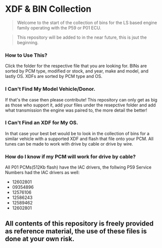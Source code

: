 # XDF & BIN Collection
  > Welcome to the start of the collection of bins for the LS based engine family operating with the P59 or P01 ECU.
  
  > This repository will be added to in the near future, this is jsut the beginning. 
  ### How to Use This?
   Click the folder for the respective file that you are looking for. BINs are sorted by PCM type, modified or stock, and year, make and model, and lastly OS. XDFs are sorted by PCM type and OS.
  ### I Can't Find My Model Vehicle/Donor.
   If that's the case then please contribute! This repository can only get as big as those who support it, add your files under the resepctive folder and add what transmission the engine was paired to, the more detail the better!
  ### I Can't Find an XDF for My OS.
   In that case your best bet would be to look in the collection of bins for a similar vehicle with a supported XDF and flash that file onto your PCM. All tunes can be made to work with drive by cable or drive by wire.
  ### How do I know if my PCM will work for drive by cable?
   All P01 PCMs(512Kb flash) have the IAC drivers, the follwing P59 Service Numbers had the IAC drivers as well: 
  - 12602801
  - 09354896
  - 12576106
  - 12586243
  - 12589462
  - 12602801
 
 ## All contents of this repository is freely provided as reference material, the use of these files is done at your own risk.
 

